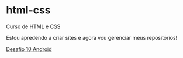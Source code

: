 # html-css
 Curso de HTML e CSS

Estou apredendo a criar sites e agora vou gerenciar meus repositórios!

<a href="https://edimarjuniop.github.io/html-css/disafios/des010b/andoid.html" target="_blank">Desafio 10 Android</a>